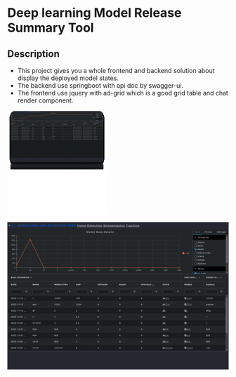 # Deep learning Model Release Summary Tool

## Description

* This project gives you a whole frontend and backend solution about display the deployed model states.
* The backend use springboot with api doc by swagger-ui.
* The frontend use jquery with ad-grid which is a good grid table and chat render component.

![demo](demo.gif)

![demo](demo.png)
